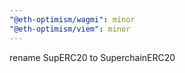 ```yaml
---
"@eth-optimism/wagmi": minor
"@eth-optimism/viem": minor
---
```


rename SupERC20 to SuperchainERC20
